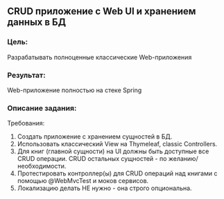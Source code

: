 ## CRUD приложение с Web UI и хранением данных в БД

### **Цель:**
Разрабатывать полноценные классические Web-приложения

### **Результат:**
Web-приложение полностью на стеке Spring

### **Описание задания:**
Требования:

1. Создать приложение с хранением сущностей в БД.
2. Использовать классический View на Thymeleaf, classic Controllers.
3. Для книг (главной сущности) на UI должны быть доступные все CRUD операции. CRUD остальных сущностей - по желанию/необходимости.
4. Протестировать контроллер(ы) для CRUD операций над книгами с помощью @WebMvcTest и моков сервисов.
5. Локализацию делать НЕ нужно - она строго опциональна.
